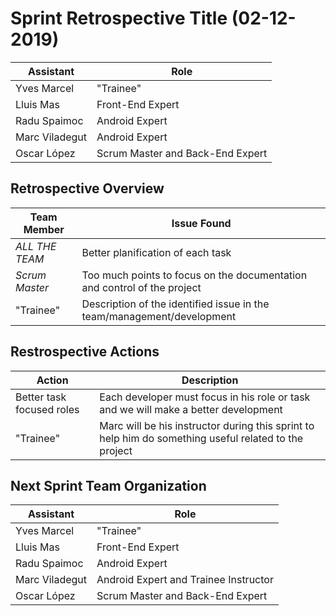 # Sprint Retrospective Title (02-12-2019)

| Assistant  | Role  |  
|---|---|
| Yves Marcel  | "Trainee" |   
| Lluis Mas |  Front-End Expert |
| Radu Spaimoc |  Android Expert | 
| Marc Viladegut |  Android Expert |
| Oscar López |  Scrum Master and Back-End Expert|  

## Retrospective Overview 

| Team Member  | Issue Found  |  
|---|---|
| _ALL THE TEAM_  | Better planification of each task  |   
| _Scrum Master_ | Too much points to focus on the documentation and control of the project|  
| "Trainee" |  Description of the identified issue in the team/management/development |

## Restrospective Actions

| Action  | Description |  
|---|---|
| Better task focused roles  | Each developer must focus in his role or task and we will make a better development  |   
| "Trainee" |  Marc will be his instructor during this sprint to help him do something useful related to the project  |  
## Next Sprint Team Organization

| Assistant  | Role  |  
|---|---|
| Yves Marcel  | "Trainee" |   
| Lluis Mas |  Front-End Expert |
| Radu Spaimoc |  Android Expert | 
| Marc Viladegut |  Android Expert and Trainee Instructor |
| Oscar López |  Scrum Master and Back-End Expert| 